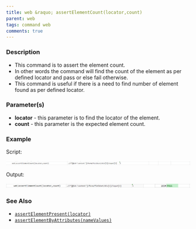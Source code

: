 ```yaml
---
title: web &raquo; assertElementCount(locator,count)
parent: web
tags: command web
comments: true
---
```


### Description

*   This command is to assert the element count.
*   In other words the command will find the count of the element  as per defined locator and pass or else fail otherwise.
*   This command is useful if there is a need to find number of element found as per defined locator.

### Parameter(s)

- **locator** - this parameter is to find the locator of the element.
- **count** - this parameter is the expected element count.

### Example

Script:

![](image/assertElementCount_01.png)

Output:

![](image/assertElementCount_02.png)

### See Also

*   [`assertElementPresent(locator)`](assertElementPresent(locator).html)
*   [`assertElementByAttributes(nameValues)`](assertElementByAttributes(nameValues).html)